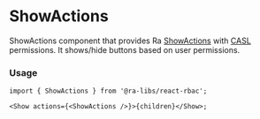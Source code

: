 # ShowActions

ShowActions component that provides Ra [ShowActions](https://marmelab.com/react-admin/Show.html#actions) with [CASL](https://casl.js.org/v6/en) permissions. It shows/hide buttons based on user permissions.

### Usage

```tsx
import { ShowActions } from '@ra-libs/react-rbac';

<Show actions={<ShowActions />}>{children}</Show>;
```
